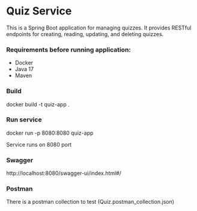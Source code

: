 # Quiz Service
This is a Spring Boot application for managing quizzes. It provides RESTful endpoints for creating, reading, updating, and deleting quizzes.

### Requirements before running application:

* Docker
* Java 17
* Maven

### Build
docker build -t quiz-app .

### Run service
docker run -p 8080:8080 quiz-app

Service runs on 8080 port

### Swagger
http://localhost:8080/swagger-ui/index.html#/

### Postman
There is a postman collection to test (Quiz.postman_collection.json)